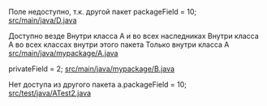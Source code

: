 <!-- doc.py -->
Поле недоступно, т.к. другой пакет
packageField = 10;
[src/main/java/D.java](src/main/java/D.java)

Доступно везде
Внутри класса A и во всех наследниках
Внутри класса A
во всех классах внутри этого пакета
Только внутри класса A
[src/main/java/mypackage/A.java](src/main/java/mypackage/A.java)

privateField = 2;
[src/main/java/mypackage/B.java](src/main/java/mypackage/B.java)

Нет доступа из другого пакета
a.packageField = 10;
[src/test/java/ATest2.java](src/test/java/ATest2.java)

